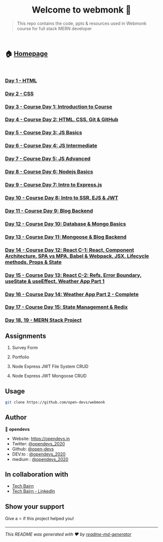 # <center> Welcome to webmonk 👋 </center>

> This repo contains the code, ppts &amp; resources used in Webmonk course for full stack MERN developer

<br>

## 🏠 [Homepage](https://github.com/open-devs/webmonk)

<br>

### [Day 1 - HTML](https://github.com/open-devs/webmonk/tree/master/Day%201)

### [Day 2 - CSS](https://github.com/open-devs/webmonk/tree/master/Day%202)

### [Day 3 - Course Day 1: Introduction to Course](https://github.com/open-devs/webmonk/tree/master/Course%20Day%201)

### [Day 4 - Course Day 2: HTML, CSS, Git & GitHub](https://github.com/open-devs/webmonk/tree/master/Course%20Day%202)

### [Day 5 - Course Day 3: JS Basics](https://github.com/open-devs/webmonk/tree/master/Course%20Day%203)

### [Day 6 - Course Day 4: JS Intermediate](https://github.com/open-devs/webmonk/tree/master/Course%20Day%204)

### [Day 7 - Course Day 5: JS Advanced](https://github.com/open-devs/webmonk/tree/master/Course%20Day%205)

### [Day 8 - Course Day 6: Nodejs Basics](https://github.com/open-devs/webmonk/tree/master/Course%20Day%206)

### [Day 9 - Course Day 7: Intro to Express.js](https://github.com/open-devs/webmonk/tree/master/Course%20Day%207)

### [Day 10 - Course Day 8: Intro to SSR, EJS & JWT](https://github.com/open-devs/webmonk/tree/master/Course%20Day%208)

### [Day 11 - Course Day 9: Blog Backend](https://github.com/open-devs/webmonk/tree/master/Course%20Day%209)

### [Day 12 - Course Day 10: Database & Mongo Basics](https://github.com/open-devs/webmonk/tree/master/Course%20Day%2010)

### [Day 13 - Course Day 11: Mongoose & Blog Backend](https://github.com/open-devs/webmonk/tree/master/Course%20Day%2011)

### [Day 14 - Course Day 12: React C-1: React, Component Architecture, SPA vs MPA, Babel & Webpack, JSX, Lifecycle methods, Props & State](https://github.com/open-devs/webmonk/tree/master/Course%20Day%2012)

### [Day 15 - Course Day 13: React C-2: Refs, Error Boundary, useState & useEffect, Weather App Part 1](https://github.com/open-devs/webmonk/tree/master/Course%20Day%2013)

### [Day 16 - Course Day 14: Weather App Part 2 - Complete](https://github.com/open-devs/webmonk/tree/master/Course%20Day%2014)

### [Day 17 - Course Day 15: State Management & Redix](https://github.com/open-devs/webmonk/tree/master/Course%20Day%2015)

### [Day 18, 19 - MERN Stack Project](https://github.com/open-devs/webmonk/tree/master/MERN%20Stack)

## Assignments

1. Survey Form

2. Portfolio

3. Node Express JWT File System CRUD

4. Node Express JWT Mongoose CRUD

## Usage

```sh
git clone https://github.com/open-devs/webmonk
```

## Author

👤 **opendevs**

* Website: https://opendevs.in
* Twitter: [@opendevs_2020](https://twitter.com/opendevs_2020)
* Github: [@open-devs](https://github.com/open-devs)
* DEV.to : [@opendevs_2020](https://dev.to/opendevs_2020)
* medium : [@opendevs_2020](https://medium.com/@opendevs_2020)

## In collaboration with

* [Tech Bairn](https://techbairn.com/)
* [Tech Bairn - LinkedIn](https://www.linkedin.com/company/techbairn/)

## Show your support

Give a ⭐️ if this project helped you!

***
_This README was generated with ❤️ by [readme-md-generator](https://github.com/kefranabg/readme-md-generator)_
